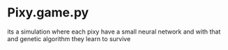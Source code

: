 # Pixy.game.py
its a simulation where each pixy have a small neural network and with that and genetic algorithm they learn to survive 

